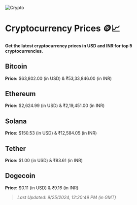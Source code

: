 
![Crypto](https://www.techguide.com.au/wp-content/uploads/2020/11/crypto3.jpeg)

# Cryptocurrency Prices 🪙📈

#### Get the latest cryptocurrency prices in USD and INR for top 5 cryptocurrencies.

## Bitcoin

**Price:** $63,802.00 (in USD) & ₹53,33,846.00 (in INR)

## Ethereum

**Price:** $2,624.99 (in USD) & ₹2,19,451.00 (in INR)

## Solana

**Price:** $150.53 (in USD) & ₹12,584.05 (in INR)

## Tether

**Price:** $1.00 (in USD) & ₹83.61 (in INR)

## Dogecoin

**Price:** $0.11 (in USD) & ₹9.16 (in INR)

> _Last Updated: 9/25/2024, 12:20:49 PM (in GMT)_
